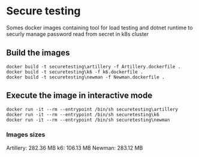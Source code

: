 # Secure testing

Somes docker images containing tool for load testing and dotnet runtime to securly manage password read from secret in k8s cluster

## Build the images

```
docker build -t securetesting\artillery -f Artillery.dockerfile .
docker build -t securetesting\k6 -f k6.dockerfile .
docker build -t securetesting\newman -f Newman.dockerfile .
```

## Execute the image in interactive mode

```
docker run -it --rm --entrypoint /bin/sh securetesting\artillery
docker run -it --rm --entrypoint /bin/sh securetesting\k6
docker run -it --rm --entrypoint /bin/sh securetesting\newman
```

### Images sizes

Artillery: 	282.36 MB
k6: 106.13 MB
Newman: 283.12 MB